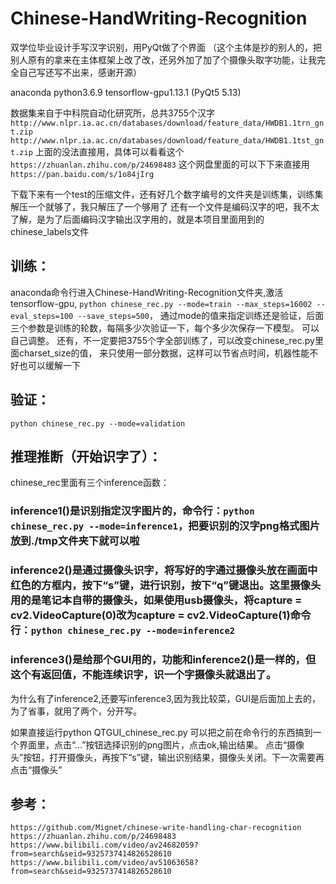 # Chinese-HandWriting-Recognition
  双学位毕业设计手写汉字识别，用PyQt做了个界面
（这个主体是抄的别人的，把别人原有的拿来在主体框架上改了改，还另外加了加了个摄像头取字功能，让我完全自己写还写不出来，感谢开源）

anaconda python3.6.9 tensorflow-gpu1.13.1 (PyQt5 5.13)

  数据集来自于中科院自动化研究所，总共3755个汉字
``http://www.nlpr.ia.ac.cn/databases/download/feature_data/HWDB1.1trn_gnt.zip``
``http://www.nlpr.ia.ac.cn/databases/download/feature_data/HWDB1.1tst_gnt.zip``
上面的没法直接用，具体可以看看这个``https://zhuanlan.zhihu.com/p/24698483``
这个网盘里面的可以下下来直接用``https://pan.baidu.com/s/1o84jIrg ``

下载下来有一个test的压缩文件，还有好几个数字编号的文件夹是训练集，训练集解压一个就够了，我只解压了一个够用了
还有一个文件是编码汉字的吧，我不太了解，是为了后面编码汉字输出汉字用的，就是本项目里面用到的 chinese_labels文件

##  训练：
  anaconda命令行进入Chinese-HandWriting-Recognition文件夹,激活tensorflow-gpu, 
  ``python chinese_rec.py --mode=train --max_steps=16002 --eval_steps=100 --save_steps=500``，
   通过mode的值来指定训练还是验证，后面三个参数是训练的轮数，每隔多少次验证一下，每个多少次保存一下模型。
   可以自己调整。
  还有，不一定要把3755个字全部训练了，可以改变chinese_rec.py里面charset_size的值， 来只使用一部分数据，这样可以节省点时间，机器性能不好也可以缓解一下

## 验证：
``python chinese_rec.py --mode=validation``

## 推理推断（开始识字了）：
chinese_rec里面有三个inference函数：

### inference1()是识别指定汉字图片的，命令行：``python chinese_rec.py --mode=inference1``，把要识别的汉字png格式图片放到./tmp文件夹下就可以啦

### inference2()是通过摄像头识字，将写好的字通过摄像头放在画面中红色的方框内，按下“s”键，进行识别，按下“q”键退出。这里摄像头用的是笔记本自带的摄像头，如果使用usb摄像头，将capture = cv2.VideoCapture(0)改为capture = cv2.VideoCapture(1)命令行：``python chinese_rec.py --mode=inference2``
  
### inference3()是给那个GUI用的，功能和inference2()是一样的，但这个有返回值，不能连续识字，识一个字摄像头就退出了。

为什么有了inference2,还要写inference3,因为我比较菜，GUI是后面加上去的，为了省事，就用了两个，分开写。

如果直接运行python QTGUI_chinese_rec.py 可以把之前在命令行的东西搞到一个界面里，点击“...”按钮选择识别的png图片，点击ok,输出结果。
点击“摄像头”按钮，打开摄像头，再按下“s”键，输出识别结果，摄像头关闭。下一次需要再点击“摄像头”

## 参考：
``https://github.com/Mignet/chinese-write-handling-char-recognition``
``https://zhuanlan.zhihu.com/p/24698483``
``https://www.bilibili.com/video/av24682059?from=search&seid=9325737414826528610``
``https://www.bilibili.com/video/av51063658?from=search&seid=9325737414826528610``
